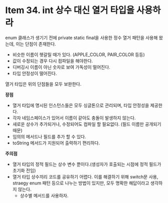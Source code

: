 # Item 34. int 상수 대신 열거 타입을 사용하라

enum 클래스가 생기기 전에 private static final을 사용한 정수 열거 패턴을 사용해 왔는데, 이는 단점이 존재한다.

- 비슷한 이름이 헷갈릴 때가 있다. (APPLE_COLOR, PAIR_COLOR 등등)
- 값이 수정되는 경우 다시 컴파일을 해야한다.
- 디버깅시 이름이 아닌 숫자로 보여 가독성이 떨어진다.
- 타입 안정성이 떨어진다.

열거 타입은 위의 단점들을 모두 보완한다.

**장점**

- 열거 타입에 명시된 인스턴스들은 모두 싱글톤으로 관리되며, 타입 안정성을 제공한다.
- 각자 네임스페이스가 있어서 이름이 같아도 충돌이 발생하지 않는다.
- 새로운 상수가 추가되거나, 수정되어도 컴파일 할 필요없다. (필드 이름만 공개되기 때문)
- 임의의 메서드나 필드를 추가 할 수 있다.
- toString 메서드가 지원되어 출력하기 편리하다.

**주의점**

- 열거 타입의 정적 필드는 상수 변수 뿐이다.(생성자가 호출되는 시점에 정적 필드가 초기화 전임)
- 열거 타입 상수끼리 코드를 공유하기 어렵다. 이를 해결하기 위해 switch문 사용, straegy enum 패턴 등으로 나누는 방법이 있지만, 모두 명확한 해답이라고 생각하지 않는다.
    - 상수별 메서드를 사용하자.
